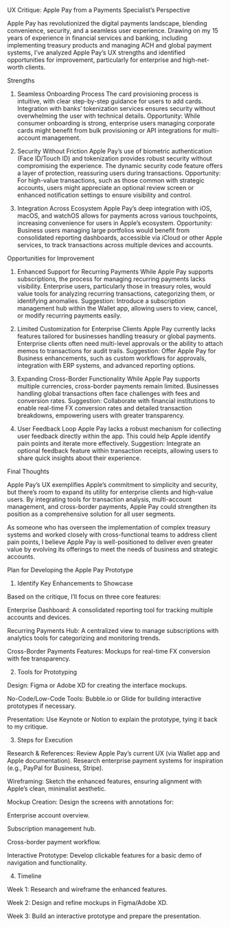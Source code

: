 UX Critique: Apple Pay from a Payments Specialist’s Perspective

Apple Pay has revolutionized the digital payments landscape, blending convenience, security, and a seamless user experience. Drawing on my 15 years of experience in financial services and banking, including implementing treasury products and managing ACH and global payment systems, I’ve analyzed Apple Pay’s UX strengths and identified opportunities for improvement, particularly for enterprise and high-net-worth clients.

Strengths

1. Seamless Onboarding Process
The card provisioning process is intuitive, with clear step-by-step guidance for users to add cards. Integration with banks’ tokenization services ensures security without overwhelming the user with technical details.
Opportunity: While consumer onboarding is strong, enterprise users managing corporate cards might benefit from bulk provisioning or API integrations for multi-account management.

2. Security Without Friction
Apple Pay’s use of biometric authentication (Face ID/Touch ID) and tokenization provides robust security without compromising the experience.
The dynamic security code feature offers a layer of protection, reassuring users during transactions.
Opportunity: For high-value transactions, such as those common with strategic accounts, users might appreciate an optional review screen or enhanced notification settings to ensure visibility and control.

3. Integration Across Ecosystem
Apple Pay’s deep integration with iOS, macOS, and watchOS allows for payments across various touchpoints, increasing convenience for users in Apple’s ecosystem.
Opportunity: Business users managing large portfolios would benefit from consolidated reporting dashboards, accessible via iCloud or other Apple services, to track transactions across multiple devices and accounts.

Opportunities for Improvement

1. Enhanced Support for Recurring Payments
While Apple Pay supports subscriptions, the process for managing recurring payments lacks visibility. Enterprise users, particularly those in treasury roles, would value tools for analyzing recurring transactions, categorizing them, or identifying anomalies.
Suggestion: Introduce a subscription management hub within the Wallet app, allowing users to view, cancel, or modify recurring payments easily.

2. Limited Customization for Enterprise Clients
Apple Pay currently lacks features tailored for businesses handling treasury or global payments. Enterprise clients often need multi-level approvals or the ability to attach memos to transactions for audit trails.
Suggestion: Offer Apple Pay for Business enhancements, such as custom workflows for approvals, integration with ERP systems, and advanced reporting options.

3. Expanding Cross-Border Functionality
While Apple Pay supports multiple currencies, cross-border payments remain limited. Businesses handling global transactions often face challenges with fees and conversion rates.
Suggestion: Collaborate with financial institutions to enable real-time FX conversion rates and detailed transaction breakdowns, empowering users with greater transparency.

4. User Feedback Loop
Apple Pay lacks a robust mechanism for collecting user feedback directly within the app. This could help Apple identify pain points and iterate more effectively.
Suggestion: Integrate an optional feedback feature within transaction receipts, allowing users to share quick insights about their experience.

Final Thoughts

Apple Pay’s UX exemplifies Apple’s commitment to simplicity and security, but there’s room to expand its utility for enterprise clients and high-value users. By integrating tools for transaction analysis, multi-account management, and cross-border payments, Apple Pay could strengthen its position as a comprehensive solution for all user segments.

As someone who has overseen the implementation of complex treasury systems and worked closely with cross-functional teams to address client pain points, I believe Apple Pay is well-positioned to deliver even greater value by evolving its offerings to meet the needs of business and strategic accounts.



Plan for Developing the Apple Pay Prototype

1. Identify Key Enhancements to Showcase

Based on the critique, I’ll focus on three core features:

Enterprise Dashboard: A consolidated reporting tool for tracking multiple accounts and devices.

Recurring Payments Hub: A centralized view to manage subscriptions with analytics tools for categorizing and monitoring trends.

Cross-Border Payments Features: Mockups for real-time FX conversion with fee transparency.

2. Tools for Prototyping

Design: Figma or Adobe XD for creating the interface mockups.

No-Code/Low-Code Tools: Bubble.io or Glide for building interactive prototypes if necessary.

Presentation: Use Keynote or Notion to explain the prototype, tying it back to my critique.

3. Steps for Execution

Research & References: Review Apple Pay’s current UX (via Wallet app and Apple documentation). Research enterprise payment systems for inspiration (e.g., PayPal for Business, Stripe).

Wireframing: Sketch the enhanced features, ensuring alignment with Apple’s clean, minimalist aesthetic.

Mockup Creation: Design the screens with annotations for:

Enterprise account overview.

Subscription management hub.

Cross-border payment workflow.

Interactive Prototype: Develop clickable features for a basic demo of navigation and functionality.

4. Timeline

Week 1: Research and wireframe the enhanced features.

Week 2: Design and refine mockups in Figma/Adobe XD.

Week 3: Build an interactive prototype and prepare the presentation.
